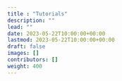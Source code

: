 ```yaml
---
title : "Tutorials"
description: ""
lead: ""
date: 2023-05-22T10:00:00+00:00
lastmod: 2023-05-22T10:00:00+00:00
draft: false
images: []
contributors: []
weight: 400
---
```

